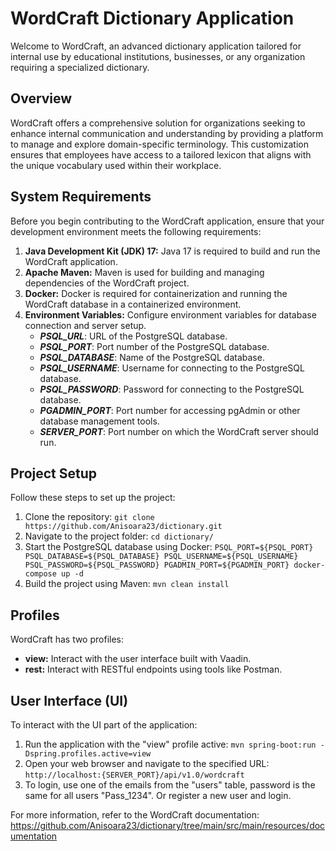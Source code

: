 # WordCraft Dictionary Application

Welcome to WordCraft, an advanced dictionary application tailored for internal use by educational institutions, businesses, or any organization requiring a specialized dictionary.

## Overview
WordCraft offers a comprehensive solution for organizations seeking to enhance internal communication and understanding by providing a platform to manage and explore domain-specific terminology. This customization ensures that employees have access to a tailored lexicon that aligns with the unique vocabulary used within their workplace.

## System Requirements
Before you begin contributing to the WordCraft application, ensure that your development environment meets the following requirements:
1. **Java Development Kit (JDK) 17:** Java 17 is required to build and run the WordCraft application.
2. **Apache Maven:** Maven is used for building and managing dependencies of the WordCraft project.
3. **Docker:** Docker is required for containerization and running the WordCraft database in a containerized environment.
4. **Environment Variables:** Configure environment variables for database connection and server setup.
   - ***PSQL_URL***: URL of the PostgreSQL database.
   - ***PSQL_PORT***: Port number of the PostgreSQL database.
   - ***PSQL_DATABASE***: Name of the PostgreSQL database.
   - ***PSQL_USERNAME***: Username for connecting to the PostgreSQL database.
   - ***PSQL_PASSWORD***: Password for connecting to the PostgreSQL database.
   - ***PGADMIN_PORT***: Port number for accessing pgAdmin or other database management tools.
   - ***SERVER_PORT***: Port number on which the WordCraft server should run.


## Project Setup
Follow these steps to set up the project:
1. Clone the repository: `git clone https://github.com/Anisoara23/dictionary.git`
2. Navigate to the project folder: `cd dictionary/`
3. Start the PostgreSQL database using Docker: `PSQL_PORT=${PSQL_PORT} PSQL_DATABASE=${PSQL_DATABASE} PSQL_USERNAME=${PSQL_USERNAME} PSQL_PASSWORD=${PSQL_PASSWORD} PGADMIN_PORT=${PGADMIN_PORT} docker-compose up -d`
4.  Build the project using Maven: `mvn clean install`

## Profiles
WordCraft has two profiles:
- **view:** Interact with the user interface built with Vaadin.
- **rest:** Interact with RESTful endpoints using tools like Postman.

## User Interface (UI)
To interact with the UI part of the application:
1. Run the application with the "view" profile active: `mvn spring-boot:run -Dspring.profiles.active=view`
2. Open your web browser and navigate to the specified URL: `http://localhost:{SERVER_PORT}/api/v1.0/wordcraft`
3. To login, use one of the emails from the "users" table, password is the same for all users "Pass_1234". Or register a new user and login.

For more information, refer to the WordCraft documentation: https://github.com/Anisoara23/dictionary/tree/main/src/main/resources/documentation
